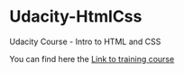 # Udacity-HtmlCss

Udacity Course - Intro to HTML and CSS

You can find here the [Link to training course](https://www.udacity.com/course/intro-to-html-and-css--ud304)





